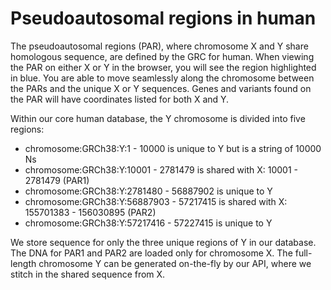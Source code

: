 # Pseudoautosomal regions in human

The pseudoautosomal regions (PAR), where chromosome X and Y share homologous sequence, are defined by the GRC for human. When viewing the PAR on either X or Y in the browser, you will see the region highlighted in blue. You are able to move seamlessly along the chromosome between the PARs and the unique X or Y sequences. Genes and variants found on the PAR will have coordinates listed for both X and Y.

Within our core human database, the Y chromosome is divided into five regions:

* chromosome:GRCh38:Y:1 - 10000 is unique to Y but is a string of 10000 Ns
* chromosome:GRCh38:Y:10001 - 2781479 is shared with X: 10001 - 2781479 (PAR1)
* chromosome:GRCh38:Y:2781480 - 56887902 is unique to Y
* chromosome:GRCh38:Y:56887903 - 57217415 is shared with X: 155701383 - 156030895 (PAR2)
* chromosome:GRCh38:Y:57217416 - 57227415 is unique to Y

We store sequence for only the three unique regions of Y in our database. The DNA for PAR1 and PAR2 are loaded only for chromosome X. The full-length chromosome Y can be generated on-the-fly by our API, where we stitch in the shared sequence from X.